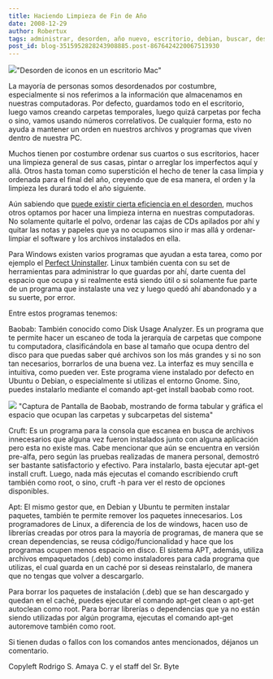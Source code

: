 ```yaml
---
title: Haciendo Limpieza de Fin de Año
date: 2008-12-29
author: Robertux
tags: administrar, desorden, año nuevo, escritorio, debian, buscar, desktop, ubuntu, herramienta
post_id: blog-3515952828243908885.post-8676424220067513930
---
```


[![](http://2.bp.blogspot.com/_jH77WNrMVRA/SVhSFlRpnvI/AAAAAAAAFm8/fxs0W0yHpDY/s400/iconsmess.jpg)](http://2.bp.blogspot.com/_jH77WNrMVRA/SVhSFlRpnvI/AAAAAAAAFm8/fxs0W0yHpDY/s1600-h/iconsmess.jpg)"Desorden de iconos en un escritorio Mac"

La mayoría de personas somos desordenados por costumbre, especialmente si nos referimos a la información que almacenamos en nuestras computadoras. Por defecto, guardamos todo en el escritorio, luego vamos creando carpetas temporales, luego quizá carpetas por fecha o sino, vamos usando números correlativos. De cualquier forma, esto no ayuda a mantener un orden en nuestros archivos y programas que viven dentro de nuestra PC.

Muchos tienen por costumbre ordenar sus cuartos o sus escritorios, hacer una limpieza general de sus casas, pintar o arreglar los imperfectos aquí y allá. Otros hasta toman como superstición el hecho de tener la casa limpia y ordenada para el final del año, creyendo que de esa manera, el orden y la limpieza les durará todo el año siguiente.

Aún sabiendo que [puede existir cierta eficiencia en el desorden](http://www.srbyte.com/2007/03/es-la-gente-desordenada-ms-productiva.html), muchos otros optamos por hacer una limpieza interna en nuestras computadoras. No solamente quitarle el polvo, ordenar las cajas de CDs apilados por ahí y quitar las notas y papeles que ya no ocupamos sino ir mas allá y ordenar-limpiar el software y los archivos instalados en ella.

Para Windows existen varios programas que ayudan a esta tarea, como por ejemplo el [Perfect Uninstaller](http://www.freedownloadmanager.org/downloads/Perfect_Uninstaller_55181_p/). Linux también cuenta con su set de herramientas para administrar lo que guardas por ahí, darte cuenta del espacio que ocupa y si realmente está siendo útil o si solamente fue parte de un programa que instalaste una vez y luego quedó ahí abandonado y a su suerte, por error.

Entre estos programas tenemos:

Baobab: También conocido como Disk Usage Analyzer. Es un programa que te permite hacer un escaneo de toda la jerarquía de carpetas que compone tu computadora, clasificándola en base al tamaño que ocupa dentro del disco para que puedas saber qué archivos son los más grandes y si no son tan necesarios, borrarlos de una buena vez. La interfaz es muy sencilla e intuitiva, como pueden ver. Este programa viene instalado por defecto en Ubuntu o Debian, o especialmente si utilizas el entorno Gnome. Sino, puedes instalarlo mediante el comando apt-get install baobab como root.

[![](http://1.bp.blogspot.com/_jH77WNrMVRA/SVhWVPmG4hI/AAAAAAAAFnE/9gy2ZnfS_Kw/s400/baobab.png)](http://1.bp.blogspot.com/_jH77WNrMVRA/SVhWVPmG4hI/AAAAAAAAFnE/9gy2ZnfS_Kw/s1600-h/baobab.png) "Captura de Pantalla de Baobab, mostrando de forma tabular y gráfica el espacio que ocupan las carpetas y subcarpetas del sistema"

Cruft: Es un programa para la consola que escanea en busca de archivos innecesarios que alguna vez fueron instalados junto con alguna aplicación pero esta no existe mas. Cabe mencionar que aún se encuentra en versión pre-alfa, pero según las pruebas realizadas de manera personal, demostró ser bastante satisfactorio y efectivo. Para instalarlo, basta ejecutar apt-get install cruft. Luego, nada más ejecutas el comando escribiendo cruft también como root, o sino, cruft -h para ver el resto de opciones disponibles.

Apt: El mismo gestor que, en Debian y Ubuntu te permiten instalar paquetes, también te permite remover los paquetes innecesarios. Los programadores de Linux, a diferencia de los de windows, hacen uso de librerías creadas por otros para la mayoría de programas, de manera que se crean dependencias, se reusa código/funcionalidad y hace que los programas ocupen menos espacio en disco. El sistema APT, además, utiliza archivos empaquetados (.deb) como instaladores para cada programa que utilizas, el cual guarda en un caché por si deseas reinstalarlo, de manera que no tengas que volver a descargarlo.

Para borrar los paquetes de instalación (.deb) que se han descargado y quedan en el caché, puedes ejecutar el comando apt-get clean o apt-get autoclean como root. Para borrar librerías o dependencias que ya no están siendo utilizadas por algún programa, ejecutas el comando apt-get autoremove también como root.

Si tienen dudas o fallos con los comandos antes mencionados, déjanos un comentario.

Copyleft Rodrigo S. Amaya C. y el staff del Sr. Byte